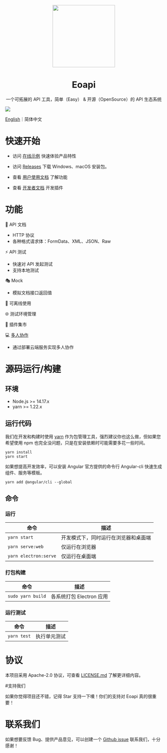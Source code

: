 <p align="center">
  <a href="https://github.com/eolinker/eoapi">
    <img width="200" src="./wiki/images/logo.png">
  </a>
</p>
</p>

<h1 align="center">Eoapi</h1>
<div align="center">
一个可拓展的 API 工具，简单（Easy） & 开源（OpenSource）的 API 生态系统
</div>

![](https://docs.eoapi.io/images/eoapi-demo.png)

[English](wiki/README.en.md)｜简体中文

# 快速开始

- 访问 [在线示例](https://eoapi.io/) 快速体验产品特性

- 访问 [Releases](https://github.com/eolinker/eoapi/releases) 下载 Windows、macOS 安装包。

- 查看 [用户使用文档](https://docs.eoapi.io) 了解功能

- 查看 [开发者文档](https://developer.eoapi.io) 开发插件

# 功能

📃 API 文档

- HTTP 协议
- 各种格式请求体：FormData、XML、JSON、Raw

⚡ API 测试

- 快速对 API 发起测试
- 支持本地测试

🎭 Mock
- 模拟文档接口返回值

📶 可离线使用

🌐 测试环境管理

🌱 插件集市

💻  [多人协作](https://docs.eoapi.io/docs/collaborate.html)
- 通过部署云端服务实现多人协作

# 源码运行/构建

## 环境

- Node.js >= 14.17.x
- yarn >= 1.22.x

## 运行代码

我们在开发和构建时使用 [yarn](https://yarnpkg.com/) 作为包管理工具，强烈建议你也这么做，但如果您希望使用 npm 也完全没问题，只是在安装依赖时可能需要多花一些时间。

```
yarn install
yarn start
```

如果想提高开发效率，可以安装 Angular 官方提供的命令行 Angular-cli 快速生成组件、服务等模板。

```
yarn add @angular/cli --global
```

## 命令

### 运行

| 命令                  | 描述                                 |
| --------------------- | ------------------------------------ |
| `yarn start`          | 开发模式下，同时运行在浏览器和桌面端 |
| `yarn serve:web`      | 仅运行在浏览器                       |
| `yarn electron:serve` | 仅运行在桌面端                       |

### 打包构建

| 命令              | 描述                     |
| ----------------- | ------------------------ |
| `sudo yarn build` | 各系统打包 Electron 应用 |

### 运行测试

| 命令        | 描述         |
| ----------- | ------------ |
| `yarn test` | 执行单元测试 |

# 协议

本项目采用 Apache-2.0 协议，可查看 [LICENSE.md](LICENSE) 了解更详细内容。

#支持我们

如果你觉得项目还不错，记得 Star 支持一下噢！你们的支持对 Eoapi 真的很重要！

# 联系我们

如果想要反馈 Bug、提供产品意见，可以创建一个 [Github issue](https://github.com/eolinker/eoapi/issues) 联系我们，十分感谢！
